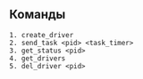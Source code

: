 ## Команды
    1. create_driver
    2. send_task <pid> <task_timer>
    3. get_status <pid>
    4. get_drivers
    5. del_driver <pid>